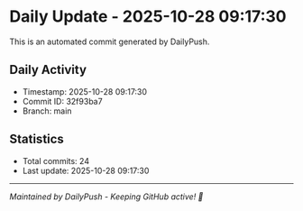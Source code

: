 # Daily Update - 2025-10-28 09:17:30

This is an automated commit generated by DailyPush.

## Daily Activity
- Timestamp: 2025-10-28 09:17:30
- Commit ID: 32f93ba7
- Branch: main

## Statistics
- Total commits: 24
- Last update: 2025-10-28 09:17:30

---
*Maintained by DailyPush - Keeping GitHub active! 🚀*
